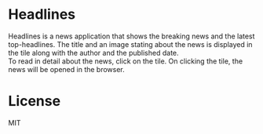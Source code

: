 # Headlines

Headlines is a news application that shows the breaking news and the latest top-headlines.
The title and an image stating about the news is displayed in the tile along with the author and the published date.  
To read in detail about the news, click on the tile. On clicking the tile, the news will be opened in the browser.
  
# License
  
MIT